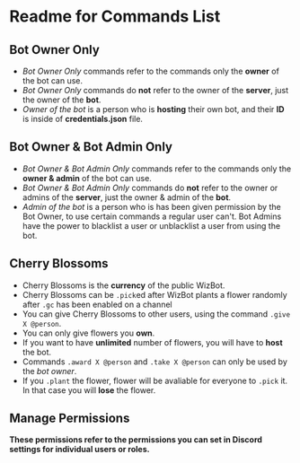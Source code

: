 # Readme for Commands List

## Bot Owner Only

* _Bot Owner Only_ commands refer to the commands only the **owner** of the bot can use.
* _Bot Owner Only_ commands do **not** refer to the owner of the **server**, just the owner of the **bot**.
* _Owner of the bot_ is a person who is **hosting** their own bot, and their **ID** is inside of **credentials.json** file.

## Bot Owner & Bot Admin Only

* _Bot Owner & Bot Admin Only_ commands refer to the commands only the **owner & admin** of the bot can use.
* _Bot Owner & Bot Admin Only_ commands do **not** refer to the owner or admins of the **server**, just the owner & admin of the **bot**.
* _Admin of the bot_ is a person who is has been given permission by the Bot Owner, to use certain commands a regular user can't. Bot Admins have the power to blacklist a user or unblacklist a user from using the bot.

## Cherry Blossoms

* Cherry Blossoms is the **currency** of the public WizBot.
* Cherry Blossoms can be `.pick`ed after WizBot plants a flower randomly after `.gc` has been enabled on a channel
* You can give Cherry Blossoms to other users, using the command `.give X @person`.
* You can only give flowers you **own**.
* If you want to have **unlimited** number of flowers, you will have to **host** the bot.
* Commands `.award X @person` and `.take X @person` can only be used by the _bot owner_.
* If you `.plant` the flower, flower will be avaliable for everyone to `.pick` it. In that case you will **lose** the flower.

## Manage Permissions

**These permissions refer to the permissions you can set in Discord settings for individual users or roles.**
